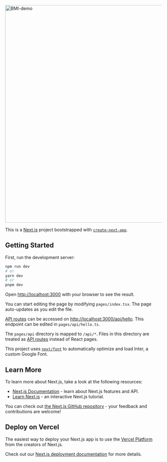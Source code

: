 <img width='700px' src='https://lh3.googleusercontent.com/pw/AJFCJaUxveJhtc4GsI-r75OKdwxAIiySVDXUf7n0ft0UTDY7mO4F_VZwH1w6xTe5zBX2wKLUQZqdn6U79Tow7pFaEcfRPMMdXQlcubYC79ZgmVSoOWBXLwnPrveGpcWxXHJAgrrSqRYbk4pobBLpHOhX2wOTm42j1eknSalZPyRrZkqJu6QQ9Q9U-CQOxWq3Ca0OJrB23nviCkAk8w65QnmwQTrLBFdnT_pIg6sCzji29E5Dd0_aGHbor70B5Y2BPfQ0Dpv_m1GNPvqHv7lYJJWxMs-oQ4joKSIVpgMhxE0MkMvcF-xTEeQCbzYRr2AUjfp5RMneFD3gzsejJekg24pClfWX7ONHSmSEpQ1I4vD4eM-PwwiWt7yGPDu3bM2mM2WjCXlNiHnQJnLcKfd_eXcVVqXsmnZTDOtkAZ9ytxUL0MeCAydHm8_PFEqI34L-1Yh6xqGBwo9kiy_oPNRKsqOkDf5JHwT0FIHgkDgDj0bfMKllvQAAaf4Qsx1HtXw-Jgj_qOsugMwkxt623v0dW_i0eP8ljbGuArkrqn5ecu7n8RYlEJp4FOW23M8j-IaTlUySesKkrE7R2-fyTk8y0tQCx-vwFUdUigN5atObemuHvPiNlqdhdKWAHXYNvxqkLPgtmeM95sCwOyIpcP_huJBYktjAsYXt363pvyA1CtOMI_b6beBCFLjP2V3m_tzrccu81H_Xm0CZsOZyxpoWLWQDaZl1_jj9vbqgu-sGOcG7ArF8wHkUrwJ3L8mwaYM7E_0SL4BM5MgOATpisinyCCVgxLgmIPKxLAm7IteUBXhauPUF4lhk7BEmb7TWojpucD0iamzasUJjFO-1HtC3djH-wXU-khy0Fqiaeq41F5lsga3WOjAQ_nYsup3zS3yJbHuj9IVEC89VpYen20TyAX7--ks=w1065-h793-s-no?authuser=0' alt="BMI-demo"/>

This is a [Next.js](https://nextjs.org/) project bootstrapped with [`create-next-app`](https://github.com/vercel/next.js/tree/canary/packages/create-next-app).

## Getting Started

First, run the development server:

```bash
npm run dev
# or
yarn dev
# or
pnpm dev
```

Open [http://localhost:3000](http://localhost:3000) with your browser to see the result.

You can start editing the page by modifying `pages/index.tsx`. The page auto-updates as you edit the file.

[API routes](https://nextjs.org/docs/api-routes/introduction) can be accessed on [http://localhost:3000/api/hello](http://localhost:3000/api/hello). This endpoint can be edited in `pages/api/hello.ts`.

The `pages/api` directory is mapped to `/api/*`. Files in this directory are treated as [API routes](https://nextjs.org/docs/api-routes/introduction) instead of React pages.

This project uses [`next/font`](https://nextjs.org/docs/basic-features/font-optimization) to automatically optimize and load Inter, a custom Google Font.

## Learn More

To learn more about Next.js, take a look at the following resources:

- [Next.js Documentation](https://nextjs.org/docs) - learn about Next.js features and API.
- [Learn Next.js](https://nextjs.org/learn) - an interactive Next.js tutorial.

You can check out [the Next.js GitHub repository](https://github.com/vercel/next.js/) - your feedback and contributions are welcome!

## Deploy on Vercel

The easiest way to deploy your Next.js app is to use the [Vercel Platform](https://vercel.com/new?utm_medium=default-template&filter=next.js&utm_source=create-next-app&utm_campaign=create-next-app-readme) from the creators of Next.js.

Check out our [Next.js deployment documentation](https://nextjs.org/docs/deployment) for more details.
